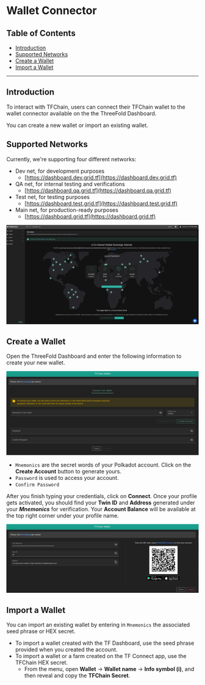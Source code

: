 <h1> Wallet Connector </h1>

<h2>Table of Contents </h2>

- [Introduction](#introduction)
- [Supported Networks](#supported-networks)
- [Create a Wallet](#create-a-wallet)
- [Import a Wallet](#import-a-wallet)

***

## Introduction

To interact with TFChain, users can connect their TFChain wallet to the wallet connector available on the the ThreeFold Dashboard.

You can create a new wallet or import an existing wallet.

## Supported Networks

Currently, we're supporting four different networks:

- Dev net, for development purposes
  - [https://dashboard.dev.grid.tf](https://dashboard.dev.grid.tf)
- QA net, for internal testing and verifications
  - [https://dashboard.qa.grid.tf](https://dashboard.qa.grid.tf)
- Test net, for testing purposes
  - [https://dashboard.test.grid.tf](https://dashboard.test.grid.tf)
- Main net, for production-ready purposes
  - [https://dashboard.grid.tf](https://dashboard.grid.tf)

![ ](./img/profile_manager1.png)

## Create a Wallet

Open the ThreeFold Dashboard and enter the following information to create your new wallet.

![ ](./img/profile_manager2.png)

- `Mnemonics` are the secret words of your Polkadot account. Click on the **Create Account** button to generate yours.
- `Password` is used to access your account.
- `Confirm Password`

After you finish typing your credentials, click on **Connect**. Once your profile gets activated, you should find your **Twin ID** and **Address** generated under your **_Mnemonics_** for verification. Your **Account Balance** will be available at the top right corner under your profile name.

![ ](./img/profile_manager3.png)

## Import a Wallet

You can import an existing wallet by entering in `Mnemonics` the associated seed phrase or HEX secret.

- To import a wallet created with the TF Dashboard, use the seed phrase provided when you created the account.
- To import a wallet or a farm created on the TF Connect app, use the TFChain HEX secret.
  - From the menu, open **Wallet** -> **Wallet name** -> **Info symbol (i)**, and then reveal and copy the **TFChain Secret**.